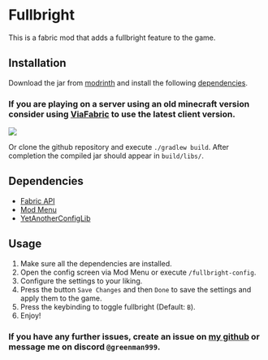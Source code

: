 # Fullbright

This is a fabric mod that adds a fullbright feature to the game.

## Installation
Download the jar from [modrinth](https://modrinth.com/mod/fullbright-1-19-1-20) and install the following <u>dependencies</u>.

### If you are playing on a server using an old minecraft version consider using [ViaFabric](https://modrinth.com/mod/viafabric) to use the latest client version.

[![](https://github.com/Prospector/badges/blob/master/modrinth-badge-72h-padded.png?raw=true)](https://modrinth.com/mod/fullbright-1-19-1-20)

Or clone the github repository and execute `./gradlew build`.
After completion the compiled jar should appear in  `build/libs/`.

## Dependencies
- [Fabric API](https://modrinth.com/mod/fabric-api)
- [Mod Menu](https://modrinth.com/mod/modmenu)
- [YetAnotherConfigLib](https://modrinth.com/mod/yacl)

## Usage

1. Make sure all the dependencies are installed.
2. Open the config screen via Mod Menu or execute `/fullbright-config`.
3. Configure the settings to your liking.
4. Press the button `Save Changes` and then `Done` to save the settings and apply them to the game.
5. Press the keybinding to toggle fullbright (Default: `B`).
6. Enjoy!

### If you have any further issues, create an issue on [my github](https://github.com/Greeenman999/1.19-fullbright/issues) or message me on discord `@greenman999`.
